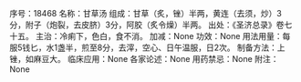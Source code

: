 序号：18468
名称：甘草汤
组成：甘草（炙，锉）半两，黄连（去须，炒）3分，附子（炮裂，去皮脐）3分，阿胶（炙令燥）半两。
出处：《圣济总录》卷七十五。
主治：冷痢下，色白，食不消。
加减：None
功效：None
用法用量：每服5钱匕，水1盏半，煎至8分，去滓，空心、日午温服，日2次。
制备方法：上锉，如麻豆大。
临床应用：None
各家论述：None
用药禁忌：None
附注：None
